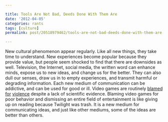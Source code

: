 ```yaml
---

title: Tools Are Not Bad, Deeds Done With Them Are
date: '2012-04-05'
categories: rants
tags: [culture]
permalink: post/20518979462/tools-are-not-bad-deeds-done-with-them-are

---
```


New cultural phenomenon appear regularly. Like all new things, they take
time to understand. New experiences become popular because they provide
value, but people seem shocked to find that there are downsides as well.
Television, the Internet, social media, the written word can enhance
minds, expose us to new ideas, and change us for the better. They can
also dull our senses, draw us in to empty experiences, and transmit
harmful or degrading information. Each new medium of communication can
be addictive, and can be used for good or ill. Video games are routinely
[blamed](http://www.foxnews.com/scitech/2011/02/08/bulletstorm-worst-game-kids/)
[for](http://www.telegraph.co.uk/education/educationnews/9183385/Violent-video-games-are-fuelling-rise-in-aggressive-behaviour.html)
[violence](http://www.rockpapershotgun.com/2010/10/19/academic-studies-of-violence-cause-violence/)
despite a lack of scientific evidence. Blaming video games for poor
behavior and dismissing an entire field of entertainment is like giving
up on reading because Twilight was trash. It is a new medium for
communicating ideas, and just like other mediums, some of the ideas are
better than others.
